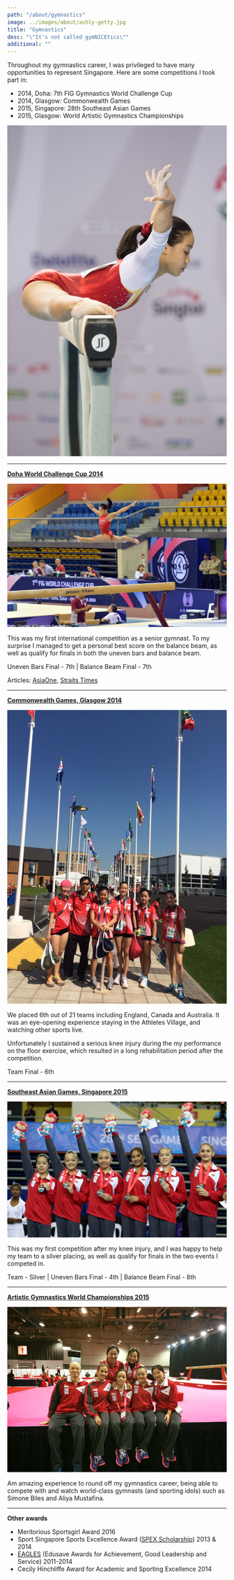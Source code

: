 ```yaml
---
path: "/about/gymnastics"
image: ../images/about/ashly-getty.jpg
title: "Gymnastics"
desc: "\"It's not called gymNICEtics\""
additional: ""
---
```


Throughout my gymnastics career, I was privileged to have many opportunities to represent Singapore. Here are some competitions I took part in:

- 2014, Doha: 7th FIG Gymnastics World Challenge Cup
- 2014, Glasgow: Commonwealth Games
- 2015, Singapore: 28th Southeast Asian Games
- 2015, Glasgow: World Artistic Gymnastics Championships

![](../images/about/gym1.jpg)

---

[**Doha World Challenge Cup 2014**](https://thegymter.net/2014/03/28/2014-doha-challenge-cup/)

![doha world cup](../images/about/doha.JPG)

This was my first international competition as a senior gymnast. To my surprise I managed to get a personal best score on the balance beam, as well as qualify for finals in both the uneven bars and balance beam.

Uneven Bars Final - 7th | Balance Beam Final - 7th

Articles: [AsiaOne](https://www.asiaone.com/ashly-posts-solid-score), [Straits Times](https://www.straitstimes.com/sport/gymnast-ashly-lau-finishes-seventh-in-doha-world-challenge-cup-balance-beam-event)

---

[**Commonwealth Games, Glasgow 2014**](https://en.wikipedia.org/wiki/Singapore_at_the_2014_Commonwealth_Games#Gymnastics)

![cwg](../images/about/cwg2.jpg)

We placed 6th out of 21 teams including England, Canada and Australia. It was an eye-opening experience staying in the Athletes Village, and watching other sports live.

Unfortunately I sustained a serious knee injury during the my performance on the floor exercise, which resulted in a long rehabilitation period after the competition.

Team Final - 6th

---

[**Southeast Asian Games, Singapore 2015**](https://en.wikipedia.org/wiki/Gymnastics_at_the_2015_Southeast_Asian_Games)

![sea games](../images/about/seag.JPG)

This was my first competition after my knee injury, and I was happy to help my team to a silver placing, as well as qualify for finals in the two events I competed in.

Team - Silver | Uneven Bars Final - 4th | Balance Beam Final - 8th

---

[**Artistic Gymnastics World Championships 2015**](https://en.wikipedia.org/wiki/2015_World_Artistic_Gymnastics_Championships)

![world champs](../images/about/worlds.jpg)

Am amazing experience to round off my gymnastics career, being able to compete with and watch world-class gymnasts (and sporting idols) such as Simone Biles and Aliya Mustafina.

---

**Other awards**

- Meritorious Sportsgirl Award 2016
- Sport Singapore Sports Excellence Award ([SPEX Scholarship](https://www.todayonline.com/sports/first-66-spexscholars-unveiled)) 2013 & 2014
- [EAGLES](https://beta.moe.gov.sg/fees-assistance-awards-scholarships/awards-scholarships/edusave-awards/) (Edusave Awards for Achievement, Good Leadership and Service) 2011-2014
- Cecily Hinchliffe Award for Academic and Sporting Excellence 2014